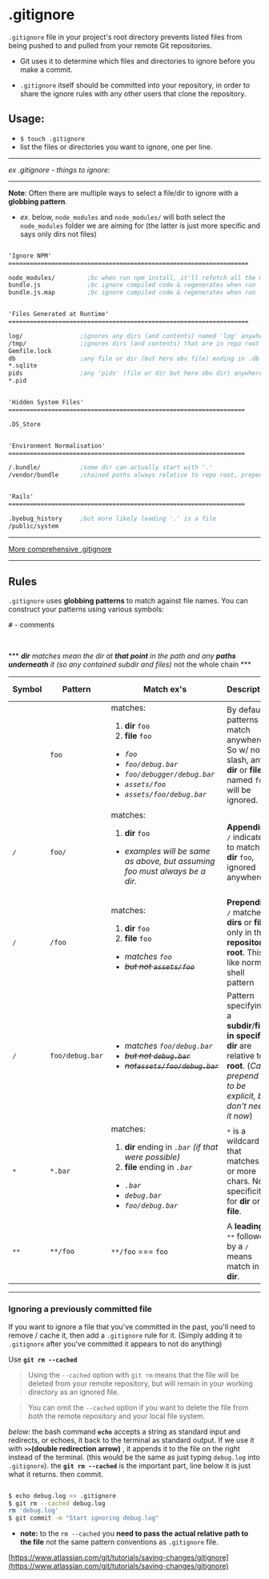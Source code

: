 # .gitignore

`.gitignore` file in your project's root directory prevents
 listed files from being pushed to and pulled from your remote Git repositories. 

- Git uses it to determine which files and directories to ignore before you make a commit.

- `.gitignore` itself should be committed into your repository, in order to share the ignore rules with any other users that clone the repository.

## Usage:

- `$ touch .gitignore`
- list the files or directories you want to ignore, one per line.
---
*ex .gitignore - things to ignore:*

---
**Note**: Often there are multiple ways to select a file/dir to ignore with a **globbing pattern**.
- *ex*. below, `node_modules` and `node_modules/` will both select the `node_modules` folder we are aiming for (the latter is just more specific and says only dirs not files)

```Scheme

'Ignore NPM'
===================================================================

node_modules/         ;bc when run npm install, it'll refetch all the modules specified in package.json and create a new node_modules/ to store them in locally
bundle.js             ;bc ignore compiled code & regenerates when run `webpack`
bundle.js.map         ;bc ignore compiled code & regenerates when run `webpack` 


'Files Generated at Runtime'
===================================================================

log/                ;ignores any dirs (and contents) named 'log' anywhere in path
/tmp/               ;ignores dirs (and contents) that are in repo root
Gemfile.lock
db                  ;any file or dir (but here obv file) ending in .db anywhere in path
*.sqlite
pids                ;any 'pids' (file or dir but here obv dir) anywhere in path     
*.pid


'Hidden System Files'   
==================================================================

.DS_Store


'Environment Normalisation'   
==================================================================

/.bundle/           ;some dir can actually start with '.'
/vendor/bundle      ;chained paths always relative to repo root, prepended '/' not neccessary but explicit


'Rails'
==================================================================

.byebug_history     ;but more likely leading '.' is a file
/public/system

```

---

[More comprehensive .gitignore](../master/.gitignore)

---

## Rules

`.gitignore` uses **globbing patterns** to match against file names. You can construct your patterns using various symbols:

<kbd>#</kbd> -  comments

<br>

\*** ***dir** matches mean the dir at **that point** in the path and any **paths underneath** it (so any contained subdir and files)* not the whole chain ***

Symbol | Pattern | Match ex's | Description |  Path Specifcation   |
--- | --- | --- | ---|  --- |  
  <kbd> </kbd> | `foo`  | matches:<ol><li>**dir** `foo`</li><li>**file** `foo`</li></ol>  <ul><li>*`foo`*</li><li>*`foo/debug.bar`*</li> <li>*`foo/debugger/debug.bar`*</li><li>*`assets/foo`*</li> <li>*`assets/foo/debug.bar`*</li></ul> | By default, patterns match anywhere. So w/ no slash, any **dir** or **file** named `foo` will be ignored. | **None** - _(matches anywhere in repo)_ |
 <kbd> /</kbd> | `foo/` |matches: <ol><li>**dir** `foo`</li></ol> <ul><li>*examples will be same as above, but assuming foo must always be a dir.*</li></ul>|  **Appending** <kbd> /</kbd>  indicates to match a **dir** `foo`, ignored anywhere | **None** - _(matches anywhere in repo)_
 <kbd> /</kbd> |   `/foo`| matches: <ol><li>**dir** `foo`</li><li>**file** `foo`</li></ol> <ul><li>*matches `foo`*</li><li>~~*but not `assets/foo`*~~</li> | **Prepending** <kbd> /</kbd> matches **dirs** or **files** only in the **repository root**. This is like normal shell pattern  | **Root** - _(root of repository only)_
 <kbd> /</kbd> |  `foo/debug.bar`  | <ul><li>*matches `foo/debug.bar`*</li> <li>~~*but not `debug.bar`*~~</li> <li>~~*not`assets/foo/debug.bar`*~~ </li>| Pattern specifying a **subdir**/**file** **in specific** **dir** are relative to **root**. (_Can prepend <kbd> /</kbd> to be explicit, but don't need it now_)| **Root** - _(path must begin from root of repository only)_ |
 | <kbd>*</kbd>  |   `*.bar`  | matches: <ol><li>**dir** ending in _`.bar`_ _(if that were possible)_</li><li>**file** ending in _`.bar`_</li></ol> <ul><li>*`.bar`*</li><li>*`debug.bar`*</li><li>*`foo/debug.bar`*</li> | <kbd>*</kbd> is a wildcard that matches 0 or more chars. No specificity for **dir** or **file**.   | **None** - _(doesn't effect path, so anywhere in repo)_</li></ul> |
 | <kbd>**</kbd>   | `**/foo`  | `**/foo` === `foo` |  A **leading** <kbd>**</kbd> followed by a <kbd> /</kbd> means match in all **dir**.  | **None** - _(matches anywhere in repo)_ |


---

### **Ignoring a previously committed file**
If you want to ignore a file that you've committed in the past, you'll need to remove / cache it, then add a `.gitignore` rule for it. (Simply adding it to `.gitignore` after you've committed it appears to not do anything)

Use **`git rm --cached`**

> Using the `--cached` option with `git rm` means that the file will be deleted from your remote repository, but will remain in your working directory as an ignored file. 

>You can omit the `--cached` option if you want to delete the file from _both_ the remote repository and your local file system.

_below:_ the bash command **`echo`** accepts a string as standard input and redirects, or echoes, it back to the terminal as standard output. If we use it with **`>>`(double redirection arrow)** , it appends it to the file on the right instead of the terminal. (this would be the same as just typing `debug.log` into `.gitignore`). the **`git rm --cached`** is the important part, line below it is just what it returns. then commit.

```bash

$ echo debug.log >> .gitignore
$ git rm --cached debug.log
rm 'debug.log'
$ git commit -m "Start ignoring debug.log"

```

- **note:** to the `rm --cached` you **need to pass the actual relative path to the file** not the same pattern conventions as `.gitignore` file.

[https://www.atlassian.com/git/tutorials/saving-changes/gitignore](https://www.atlassian.com/git/tutorials/saving-changes/gitignore)